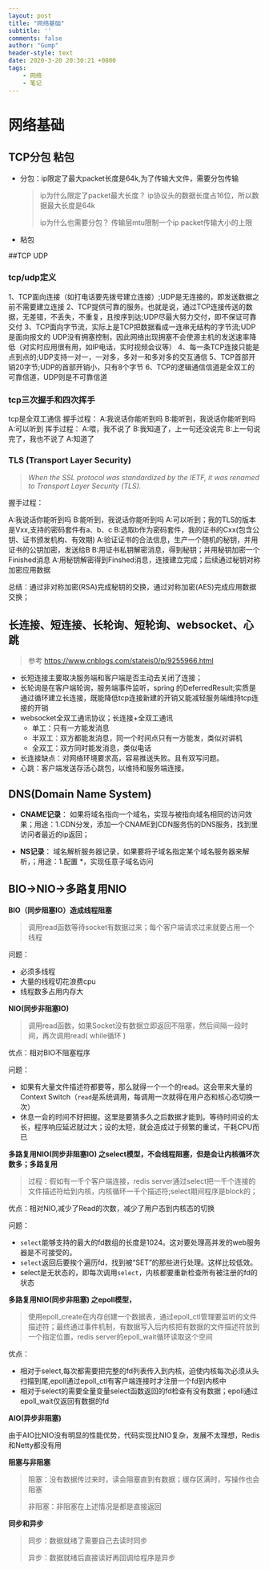 ```yaml
---
layout: post
title: "网络基础"
subtitle: ''
comments: false
author: "Gump"
header-style: text
date: 2020-3-20 20:30:21 +0800
tags:
    - 网络
    - 笔记
---
```


# 网络基础

## TCP分包 粘包

- 分包：ip限定了最大packet长度是64k,为了传输大文件，需要分包传输

  > ip为什么限定了packet最大长度？ ip协议头的数据长度占16位，所以数据最大长度是64k
  >
  > ip为什么也需要分包？ 传输层mtu限制一个ip packet传输大小的上限

- 粘包

##TCP UDP
### tcp/udp定义
1、TCP面向连接（如打电话要先拨号建立连接）;UDP是无连接的，即发送数据之前不需要建立连接
2、TCP提供可靠的服务。也就是说，通过TCP连接传送的数据，无差错，不丢失，不重复，且按序到达;UDP尽最大努力交付，即不保证可靠交付
3、TCP面向字节流，实际上是TCP把数据看成一连串无结构的字节流;UDP是面向报文的
UDP没有拥塞控制，因此网络出现拥塞不会使源主机的发送速率降低（对实时应用很有用，如IP电话，实时视频会议等）
4、每一条TCP连接只能是点到点的;UDP支持一对一，一对多，多对一和多对多的交互通信
5、TCP首部开销20字节;UDP的首部开销小，只有8个字节
6、TCP的逻辑通信信道是全双工的可靠信道，UDP则是不可靠信道
### tcp三次握手和四次挥手
tcp是全双工通信 
握手过程：
A:我说话你能听到吗
B:能听到，我说话你能听到吗
A:可以听到
挥手过程：
A:喂，我不说了
B:我知道了，上一句还没说完
B:上一句说完了，我也不说了
A:知道了

### TLS (Transport Layer Security) 

> *When the SSL protocol was standardized by the IETF, it was renamed to Transport Layer Security (TLS).* 

握手过程：

A:我说话你能听到吗
B:能听到，我说话你能听到吗
A:可以听到；我的TLS的版本是Vxx,支持的密码套件有a、b、c
B:选取b作为密码套件，我的证书的Cxx(包含公钥、证书颁发机构、有效期)
A:验证证书的合法信息，生产一个随机的秘钥，并用证书的公钥加密，发送给B
B:用证书私钥解密消息，得到秘钥；并用秘钥加密一个Finished消息
A:用秘钥解密得到Finshed消息，连接建立完成；后续通过秘钥对称加密应用数据

总结：通过非对称加密(RSA)完成秘钥的交换，通过对称加密(AES)完成应用数据交换；

## 长连接、短连接、长轮询、短轮询、websocket、心跳

 > 参考 https://www.cnblogs.com/stateis0/p/9255966.html

- 长短连接主要取决服务端和客户端是否主动去关闭了连接；
- 长轮询是在客户端轮询，服务端事件监听，spring 的DeferredResult;实质是通过循环建立长连接，既能降低tcp连接新建的开销又能减轻服务端维持tcp连接的开销
- websocket全双工通讯协议；长连接+全双工通讯
  - 单工：只有一方能发消息
  - 半双工：双方都能发消息，同一个时间点只有一方能发，类似对讲机
  - 全双工：双方同时能发消息，类似电话
- 长连接缺点：对网络环境要求高，容易推送失败。且有双写问题。
- 心跳：客户端发送存活心跳包，以维持和服务端连接。

## DNS(Domain Name System)

- **CNAME记录**： 如果将域名指向一个域名，实现与被指向域名相同的访问效果；用途：1.CDN分发，添加一个CNAME到CDN服务伤的DNS服务，找到里访问者最近的ip返回；

- **NS记录**： 域名解析服务器记录，如果要将子域名指定某个域名服务器来解析，；用途：1.配置 *，实现任意子域名访问

  





## BIO->NIO->多路复用NIO

**BIO（同步阻塞IO）造成线程阻塞**

> 调用read函数等待socket有数据过来；每个客户端请求过来就要占用一个线程

  问题：

- 必须多线程
- 大量的线程切花浪费cpu
- 线程数多占用内存大

**NIO(同步非阻塞IO)**

> 调用read函数，如果Socket没有数据立即返回不阻塞，然后间隔一段时间，再次调用read( while循环 )

优点：相对BIO不阻塞程序

问题：

- 如果有大量文件描述符都要等，那么就得一个一个的read。这会带来大量的Context Switch（`read`是系统调用，每调用一次就得在用户态和核心态切换一次）
- 休息一会的时间不好把握。这里是要猜多久之后数据才能到。等待时间设的太长，程序响应延迟就过大；设的太短，就会造成过于频繁的重试，干耗CPU而已

**多路复用NIO(同步非阻塞IO) 之select模型，不会线程阻塞，但是会让内核循环次数多；多路复用**

> 过程：假如有一千个客户端连接，redis server通过select把一千个连接的文件描述符给到内核，内核循环一千个描述符;select期间程序是block的；

优点：相对NIO,减少了Read的次数，减少了用户态到内核态的切换

问题：

- `select`能够支持的最大的fd数组的长度是1024。这对要处理高并发的web服务器是不可接受的。
- `select`返回后要挨个遍历fd，找到被“SET”的那些进行处理。这样比较低效。
-  select是无状态的，即每次调用`select`，内核都要重新检查所有被注册的fd的状态



**多路复用NIO(同步非阻塞)  之epoll模型，**

> 使用epoll_create在内存创建一个数据表，通过epoll_ctl管理要监听的文件描述符；最终通过事件机制，有数据写入后内核把有数据的文件描述符放到一个指定位置，redis server的epoll_wait循环读取这个空间

优点：

- 相对于select,每次都需要把完整的fd列表传入到内核，迫使内核每次必须从头扫描到尾,epoll通过epoll_ctl有客户端连接时才注册一个fd到内核中
- 相对于select的需要全量变量select函数返回的fd检查有没有数据；epoll通过epoll_wait仅返回有数据的fd

**AIO(异步非阻塞)**

由于AIO比NIO没有明显的性能优势，代码实现比NIO复杂，发展不太理想，Redis和Netty都没有用

**阻塞与非阻塞**

> 阻塞：没有数据传过来时，读会阻塞直到有数据；缓存区满时，写操作也会阻塞
>
> 非阻塞：非阻塞在上述情况是都是直接返回

**同步和异步**

> 同步：数据就绪了需要自己去读时同步
>
> 异步：数据就绪后直接读好再回调给程序是异步